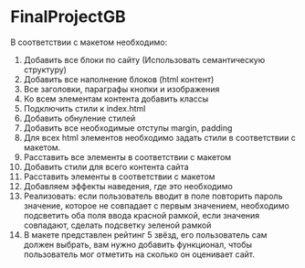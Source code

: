 # FinalProjectGB
В соответствии с макетом необходимо:
1. Добавить все блоки по сайту (Использовать семантическую структуру)
2. Добавить все наполнение блоков (html контент)
3. Все заголовки, параграфы кнопки и изображения
4. Ко всем элементам контента добавить классы
5. Подключить стили к index.html
6. Добавить обнуление стилей
7. Добавить все необходимые отступы margin, padding
8. Для всех html элементов необходимо задать стили в соответствии с
макетом.
9. Расставить все элементы в соответствии с макетом
10. Добавить стили для всего контента сайта
11. Расставить элементы в соответствии с макетом
12. Добавляем эффекты наведения, где это необходимо
13. Реализовать: если пользователь вводит в поле повторить пароль значение,
которое не совпадает с первым значением, необходимо подсветить оба
поля ввода красной рамкой, если значения совпадают, сделать подсветку
зеленой рамкой
14. В макете представлен рейтинг 5 звёзд, его пользователь сам должен
выбрать, вам нужно добавить функционал, чтобы пользователь мог
отметить на сколько он оценивает сайт.

